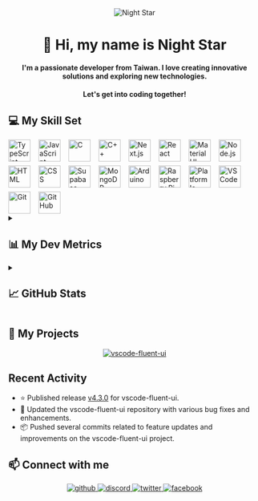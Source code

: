 <div align="center">
  <img src="https://user-images.githubusercontent.com/74038190/212750155-3ceddfbd-19d3-40a3-87af-8d329c8323c4.gif" alt="Night Star" />
</div>

<div align="center">
  <h1>👋 Hi, my name is Night Star</h1>
  <h4>
    I'm a passionate developer from Taiwan. I love creating innovative solutions and exploring new technologies.
  </h4>
  <h4>
    Let's get into coding together!
  </h4>
</div>

## 💻 My Skill Set

<div style="display: flex; flex-wrap: wrap; gap: 8px 16px; justify-content: left;">
  <img src="https://skillicons.dev/icons?i=typescript" height="44" alt="TypeScript" /> <img src="https://skillicons.dev/icons?i=javascript" height="44" alt="JavaScript" /> <img src="https://skillicons.dev/icons?i=c" height="44" alt="C" /> <img src="https://skillicons.dev/icons?i=cpp" height="44" alt="C++" />
  <img src="https://skillicons.dev/icons?i=nextjs" height="44" alt="Next.js" /> <img src="https://skillicons.dev/icons?i=react" height="44" alt="React" /> <img src="https://skillicons.dev/icons?i=materialui" height="44" alt="Material UI" /> <img src="https://skillicons.dev/icons?i=nodejs" height="44" alt="Node.js" /> <img src="https://skillicons.dev/icons?i=html" height="44" alt="HTML" /> <img src="https://skillicons.dev/icons?i=css" height="44" alt="CSS" />
  <img src="https://skillicons.dev/icons?i=supabase" height="44" alt="Supabase" /> <img src="https://skillicons.dev/icons?i=mongodb" height="44" alt="MongoDB" />
  <img src="https://skillicons.dev/icons?i=arduino" height="44" alt="Arduino" /> <img src="https://skillicons.dev/icons?i=raspberrypi" height="44" alt="Raspberry Pi" /> <img src="https://static-00.iconduck.com/assets.00/platformio-icon-128x128-j7bbkjsj.png" height="44" alt="Platform Io" />
  <img src="https://skillicons.dev/icons?i=vscode" height="44" alt="VS Code" /> <img src="https://skillicons.dev/icons?i=git" height="44" alt="Git" /> <img src="https://skillicons.dev/icons?i=github" height="44" alt="GitHub" />
</div>

<details><summary><h2>📊 My Dev Metrics</h2></summary>

<!--START_SECTION:waka-->
![Code Time](http://img.shields.io/badge/Code%20Time-551%20hrs%2049%20mins-blue)

![Profile Views](http://img.shields.io/badge/Profile%20Views-3-blue)

**🐱 My GitHub Data** 

> 📦 113.6 kB Used in GitHub's Storage 
 > 
> 🏆 329 Contributions in the Year 2024
 > 
> 💼 Opted to Hire
 > 
> 📜 7 Public Repositories 
 > 
> 🔑 31 Private Repositories 
 > 
**I'm an Early 🐤** 

```text
🌞 Morning                1245 commits        ████░░░░░░░░░░░░░░░░░░░░░   17.64 % 
🌆 Daytime                2758 commits        ██████████░░░░░░░░░░░░░░░   39.07 % 
🌃 Evening                2514 commits        █████████░░░░░░░░░░░░░░░░   35.61 % 
🌙 Night                  542 commits         ██░░░░░░░░░░░░░░░░░░░░░░░   07.68 % 
```
📅 **I'm Most Productive on Monday** 

```text
Monday                   1460 commits        █████░░░░░░░░░░░░░░░░░░░░   20.68 % 
Tuesday                  956 commits         ███░░░░░░░░░░░░░░░░░░░░░░   13.54 % 
Wednesday                1147 commits        ████░░░░░░░░░░░░░░░░░░░░░   16.25 % 
Thursday                 1039 commits        ████░░░░░░░░░░░░░░░░░░░░░   14.72 % 
Friday                   1213 commits        ████░░░░░░░░░░░░░░░░░░░░░   17.18 % 
Saturday                 722 commits         ███░░░░░░░░░░░░░░░░░░░░░░   10.23 % 
Sunday                   522 commits         ██░░░░░░░░░░░░░░░░░░░░░░░   07.39 % 
```


📊 **This Week I Spent My Time On** 

```text
🕑︎ Time Zone: Asia/Taipei

💬 Programming Languages: 
TypeScript               13 hrs 55 mins      ████████████████░░░░░░░░░   65.11 % 
YAML                     2 hrs 34 mins       ███░░░░░░░░░░░░░░░░░░░░░░   12.05 % 
JavaScript               1 hr 7 mins         █░░░░░░░░░░░░░░░░░░░░░░░░   05.29 % 
JSON                     1 hr 3 mins         █░░░░░░░░░░░░░░░░░░░░░░░░   04.94 % 
Markdown                 1 hr 3 mins         █░░░░░░░░░░░░░░░░░░░░░░░░   04.92 % 

🔥 Editors: 
VS Code                  21 hrs 22 mins      █████████████████████████   100.00 % 

🐱‍💻 Projects: 
NKUST-FILab              16 hrs 53 mins      ████████████████████░░░░░   79.00 % 
vscode-fluent-ui         3 hrs 58 mins       █████░░░░░░░░░░░░░░░░░░░░   18.60 % 
Guard-Car                30 mins             █░░░░░░░░░░░░░░░░░░░░░░░░   02.37 % 
Unknown Project          0 secs              ░░░░░░░░░░░░░░░░░░░░░░░░░   00.03 % 

💻 Operating System: 
Windows                  21 hrs 22 mins      █████████████████████████   100.00 % 
```


 Last Updated on 29/12/2024 16:25:52 UTC
<!--END_SECTION:waka-->
</details>

<details><summary><h2>📈 GitHub Stats</h2></summary>
<div align="center" style="display: flex; flex-wrap: wrap; gap: 8px; justify-content: center;">
  <img src="https://github-readme-stats.vercel.app/api?username=night-star04&show_icons=true&locale=en&theme=github_dark_dimmed&hide_border=true&count_private=true" alt="night-star04"  />
  <img src="https://github-readme-stats.vercel.app/api/top-langs?username=night-star04&show_icons=true&locale=en&layout=compact&theme=github_dark_dimmed&hide_border=true" alt="night-star04"  />
</div>
<div align="center">
  <img align="center" src="https://github-readme-streak-stats.herokuapp.com/?user=night-star04&theme=github_dark_dimmed&hide_border=true" alt="night-star04" />
</div>
<div align="center">
  <img align="center" src="https://github-profile-trophy.vercel.app/?username=night-star04&no-bg=true&no-frame=true&margin-w=5&column=-1&theme=dark_lover" alt="night-star04" />
</div>
</details>

## 🚀 My Projects

<div align="center">
  <a href="https://github.com/Night-Star04/vscode-fluent-ui">
    <img align="center" src="https://github-readme-stats.vercel.app/api/pin/?username=night-star04&repo=vscode-fluent-ui&theme=github_dark_dimmed&hide_border=true" alt="vscode-fluent-ui" />
  </a>
</div>

## Recent Activity

- ⭐ Published release [v4.3.0](https://github.com/Night-Star04/vscode-fluent-ui/releases/tag/v4.3.0) for vscode-fluent-ui.
- 🔧 Updated the vscode-fluent-ui repository with various bug fixes and enhancements.
- 📦 Pushed several commits related to feature updates and improvements on the vscode-fluent-ui project.

## 📫 Connect with me

<div align="center">
  <a href="https://github.com/Night-Star04" target="_blank">
    <img src=https://img.shields.io/badge/github-%2324292e.svg?&style=for-the-badge&logo=github&logoColor=white alt=github style="margin-bottom: 5px;" />
  </a>
  <a href="https://discordapp.com/users/400275443854344192" target="_blank">
    <img src=https://img.shields.io/badge/Discord-%2324292e.svg?&style=for-the-badge&logo=discord&logoColor=white alt=discord style="margin-bottom: 5px;" />
  </a>
  <a href="https://twitter.com/nights_star_" target="_blank">
    <img src=https://img.shields.io/badge/Twitter-%2324292e.svg?&style=for-the-badge&logo=x&logoColor=white alt=twitter style="margin-bottom: 5px;" />
  </a>
  <a href="https://www.facebook.com/hungwei406" target="_blank">
    <img src=https://img.shields.io/badge/Facebook-%2324292e.svg?&style=for-the-badge&logo=facebook&logoColor=white alt=facebook style="margin-bottom: 5px;" />
  </a>
</div>
